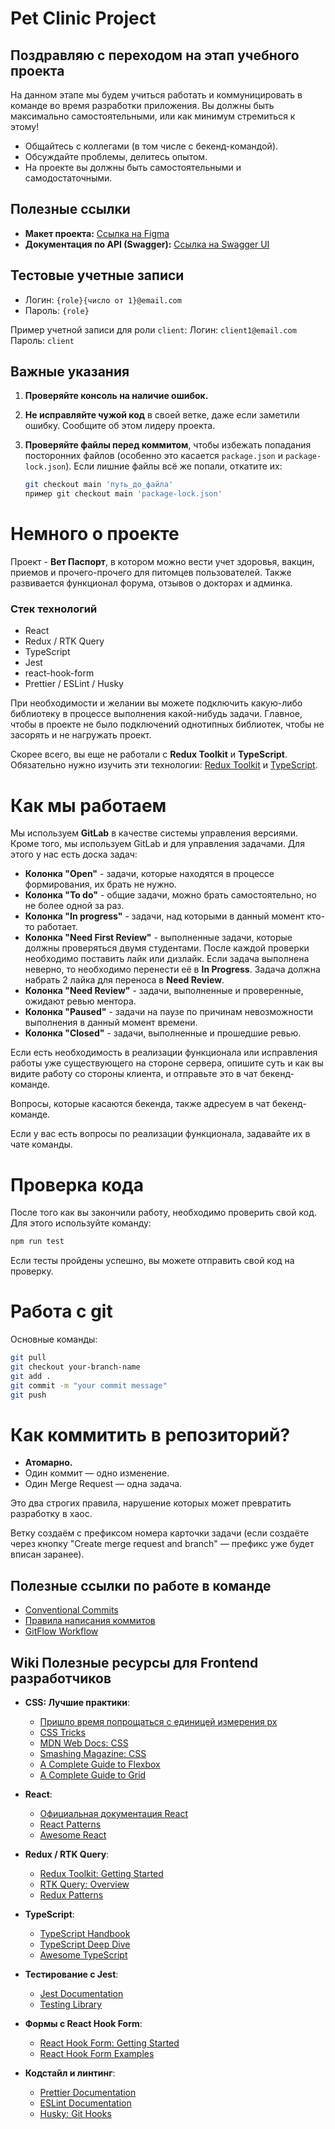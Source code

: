# Pet Clinic Project

## Поздравляю с переходом на этап учебного проекта

На данном этапе мы будем учиться работать и коммуницировать в команде во время разработки приложения. Вы должны быть максимально самостоятельными, или как минимум стремиться к этому!

- Общайтесь с коллегами (в том числе с бекенд-командой).
- Обсуждайте проблемы, делитесь опытом.
- На проекте вы должны быть самостоятельными и самодостаточными.

## Полезные ссылки

- **Макет проекта:** [Ссылка на Figma](https://www.figma.com/file/tWbPmporTclwA6sdPmra2l/Pet-Clinic?node-id=0%3A1&t=Ntcy4rG6SzMLJjBa-0)
- **Документация по API (Swagger):** [Ссылка на Swagger UI](http://91.241.64.154:8080/swagger-ui/index.html?configUrl=%2Fv3%2Fapi-docs%2Fswagger-config&urls.primaryName=all%20controllers)

## Тестовые учетные записи

- Логин: `{role}{число от 1}@email.com`
- Пароль: `{role}`

Пример учетной записи для роли `client`:
Логин: `client1@email.com`  
Пароль: `client`

## Важные указания

1. **Проверяйте консоль на наличие ошибок.**
2. **Не исправляйте чужой код** в своей ветке, даже если заметили ошибку. Сообщите об этом лидеру проекта.
3. **Проверяйте файлы перед коммитом**, чтобы избежать попадания посторонних файлов (особенно это касается `package.json` и `package-lock.json`). Если лишние файлы всё же попали, откатите их:

   ```bash
   git checkout main 'путь_до_файла'
   пример git checkout main 'package-lock.json'
   ```

# Немного о проекте

Проект - **Вет Паспорт**, в котором можно вести учет здоровья, вакцин, приемов и прочего-прочего для питомцев пользователей. Также развивается функционал форума, отзывов о докторах и админка.

### Стек технологий

- React
- Redux / RTK Query
- TypeScript
- Jest
- react-hook-form
- Prettier / ESLint / Husky

При необходимости и желании вы можете подключить какую-либо библиотеку в процессе выполнения какой-нибудь задачи. Главное, чтобы в проекте не было подключений однотипных библиотек, чтобы не засорять и не нагружать проект.

Скорее всего, вы еще не работали с **Redux Toolkit** и **TypeScript**.  
Обязательно нужно изучить эти технологии: [Redux Toolkit](https://redux-toolkit.js.org/introduction/getting-started) и [TypeScript](https://www.typescriptlang.org/docs/handbook/intro.html).

# Как мы работаем

Мы используем **GitLab** в качестве системы управления версиями.  
Кроме того, мы используем GitLab и для управления задачами. Для этого у нас есть доска задач:

- **Колонка "Open"** - задачи, которые находятся в процессе формирования, их брать не нужно.
- **Колонка "To do"** - общие задачи, можно брать самостоятельно, но не более одной за раз.
- **Колонка "In progress"** - задачи, над которыми в данный момент кто-то работает.
- **Колонка "Need First Review"** - выполненные задачи, которые должны проверяться двумя студентами. После каждой проверки необходимо поставить лайк или дизлайк. Если задача выполнена неверно, то необходимо перенести её в **In Progress**. Задача должна набрать 2 лайка для переноса в **Need Review**.
- **Колонка "Need Review"** - задачи, выполненные и проверенные, ожидают ревью ментора.
- **Колонка "Paused"** - задачи на паузе по причинам невозможности выполнения в данный момент времени.
- **Колонка "Closed"** - задачи, выполненные и прошедшие ревью.

Если есть необходимость в реализации функционала или исправления работы уже существующего на стороне сервера, опишите суть и как вы видите работу со стороны клиента, и отправьте это в чат бекенд-команде.

Вопросы, которые касаются бекенда, также адресуем в чат бекенд-команде.

Если у вас есть вопросы по реализации функционала, задавайте их в чате команды.

# Проверка кода

После того как вы закончили работу, необходимо проверить свой код. Для этого используйте команду:

```bash
npm run test
```

Если тесты пройдены успешно, вы можете отправить свой код на проверку.

# Работа с git

Основные команды:

```bash
git pull
git checkout your-branch-name
git add .
git commit -m "your commit message"
git push
```

# Как коммитить в репозиторий?

- **Атомарно.**
- Один коммит — одно изменение.
- Один Merge Request — одна задача.

Это два строгих правила, нарушение которых может превратить разработку в хаос.

Ветку создаём с префиксом номера карточки задачи (если создаёте через кнопку "Create merge request and branch" — префикс уже будет вписан заранее).

## Полезные ссылки по работе в команде

- [Conventional Commits](https://www.conventionalcommits.org/en/v1.0.0/#summary)
- [Правила написания коммитов](https://chris.beams.io/posts/git-commit/)
- [GitFlow Workflow](https://www.atlassian.com/ru/git/tutorials/comparing-workflows/gitflow-workflow)

## Wiki Полезные ресурсы для Frontend разработчиков

- **CSS: Лучшие практики**:

  - [Пришло время попрощаться с единицей измерения px](https://habr.com/ru/companies/ruvds/articles/541506/)
  - [CSS Tricks](https://css-tricks.com/)
  - [MDN Web Docs: CSS](https://developer.mozilla.org/en-US/docs/Web/CSS)
  - [Smashing Magazine: CSS](https://www.smashingmagazine.com/guides/css/)
  - [A Complete Guide to Flexbox](https://css-tricks.com/snippets/css/a-guide-to-flexbox/)
  - [A Complete Guide to Grid](https://css-tricks.com/snippets/css/complete-guide-grid/)

- **React**:

  - [Официальная документация React](https://react.dev/learn)
  - [React Patterns](https://reactpatterns.com/)
  - [Awesome React](https://github.com/enaqx/awesome-react)

- **Redux / RTK Query**:

  - [Redux Toolkit: Getting Started](https://redux-toolkit.js.org/introduction/getting-started)
  - [RTK Query: Overview](https://redux-toolkit.js.org/rtk-query/overview)
  - [Redux Patterns](https://github.com/markerikson/redux-ecosystem-links)

- **TypeScript**:

  - [TypeScript Handbook](https://www.typescriptlang.org/docs/handbook/intro.html)
  - [TypeScript Deep Dive](https://github.com/etroynov/typescript-book/blob/master/SUMMARY.md)
  - [Awesome TypeScript](https://github.com/dzharii/awesome-typescript)

- **Тестирование с Jest**:

  - [Jest Documentation](https://jestjs.io/docs/getting-started)
  - [Testing Library](https://testing-library.com/docs/react-testing-library/intro/)

- **Формы с React Hook Form**:

  - [React Hook Form: Getting Started](https://react-hook-form.com/get-started)
  - [React Hook Form Examples](https://react-hook-form.com/get-started#Examples)

- **Кодстайл и линтинг**:
  - [Prettier Documentation](https://prettier.io/docs/en/index.html)
  - [ESLint Documentation](https://eslint.org/docs/user-guide/getting-started)
  - [Husky: Git Hooks](https://typicode.github.io/husky/#/)
